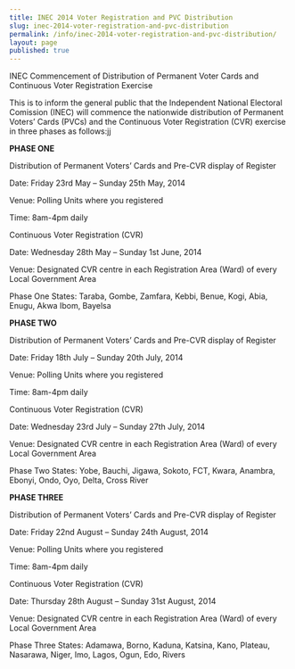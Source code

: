 ```yaml
---
title: INEC 2014 Voter Registration and PVC Distribution
slug: inec-2014-voter-registration-and-pvc-distribution
permalink: /info/inec-2014-voter-registration-and-pvc-distribution/
layout: page
published: true
---
```


INEC Commencement of Distribution of Permanent Voter Cards and Continuous Voter Registration Exercise

This is to inform the general public that the Independent National Electoral Comission (INEC) will commence the nationwide distribution of Permanent Voters’ Cards (PVCs) and the Continuous Voter Registration (CVR) exercise in three phases as follows:jj

 

**PHASE ONE**

Distribution of Permanent Voters’ Cards and Pre-CVR display of Register

Date: Friday 23rd May – Sunday 25th May, 2014

Venue: Polling Units where you registered

Time: 8am-4pm daily

Continuous Voter Registration (CVR)

Date: Wednesday 28th May – Sunday 1st June, 2014

Venue: Designated CVR centre in each Registration Area (Ward) of every Local Government Area

Phase One States: Taraba, Gombe, Zamfara, Kebbi, Benue, Kogi, Abia, Enugu, Akwa Ibom, Bayelsa

 

**PHASE TWO**

Distribution of Permanent Voters’ Cards and Pre-CVR display of Register

Date: Friday 18th July – Sunday 20th July, 2014

Venue: Polling Units where you registered

Time: 8am-4pm daily

Continuous Voter Registration (CVR)

Date: Wednesday 23rd July – Sunday 27th July, 2014

Venue: Designated CVR centre in each Registration Area (Ward) of every Local Government Area

Phase Two States: Yobe, Bauchi, Jigawa, Sokoto, FCT, Kwara, Anambra, Ebonyi, Ondo, Oyo, Delta, Cross River

 

**PHASE THREE**

Distribution of Permanent Voters’ Cards and Pre-CVR display of Register

Date: Friday 22nd August – Sunday 24th August, 2014

Venue: Polling Units where you registered

Time: 8am-4pm daily

Continuous Voter Registration (CVR)

Date: Thursday 28th August – Sunday 31st August, 2014

Venue: Designated CVR centre in each Registration Area (Ward) of every Local Government Area

Phase Three States: Adamawa, Borno, Kaduna, Katsina, Kano, Plateau, Nasarawa, Niger, Imo, Lagos, Ogun, Edo, Rivers
